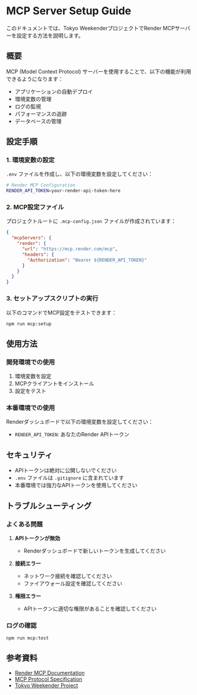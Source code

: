 # MCP Server Setup Guide

このドキュメントでは、Tokyo WeekenderプロジェクトでRender MCPサーバーを設定する方法を説明します。

## 概要

MCP (Model Context Protocol) サーバーを使用することで、以下の機能が利用できるようになります：

- アプリケーションの自動デプロイ
- 環境変数の管理
- ログの監視
- パフォーマンスの追跡
- データベースの管理

## 設定手順

### 1. 環境変数の設定

`.env` ファイルを作成し、以下の環境変数を設定してください：

```bash
# Render MCP Configuration
RENDER_API_TOKEN=your-render-api-token-here
```

### 2. MCP設定ファイル

プロジェクトルートに `.mcp-config.json` ファイルが作成されています：

```json
{
  "mcpServers": {
    "render": {
      "url": "https://mcp.render.com/mcp",
      "headers": {
        "Authorization": "Bearer ${RENDER_API_TOKEN}"
      }
    }
  }
}
```

### 3. セットアップスクリプトの実行

以下のコマンドでMCP設定をテストできます：

```bash
npm run mcp:setup
```

## 使用方法

### 開発環境での使用

1. 環境変数を設定
2. MCPクライアントをインストール
3. 設定をテスト

### 本番環境での使用

Renderダッシュボードで以下の環境変数を設定してください：

- `RENDER_API_TOKEN`: あなたのRender APIトークン

## セキュリティ

- APIトークンは絶対に公開しないでください
- `.env` ファイルは `.gitignore` に含まれています
- 本番環境では強力なAPIトークンを使用してください

## トラブルシューティング

### よくある問題

1. **APIトークンが無効**
   - Renderダッシュボードで新しいトークンを生成してください

2. **接続エラー**
   - ネットワーク接続を確認してください
   - ファイアウォール設定を確認してください

3. **権限エラー**
   - APIトークンに適切な権限があることを確認してください

### ログの確認

```bash
npm run mcp:test
```

## 参考資料

- [Render MCP Documentation](https://render.com/docs/mcp)
- [MCP Protocol Specification](https://modelcontextprotocol.io/)
- [Tokyo Weekender Project](https://github.com/your-username/tokyo-weekender)
